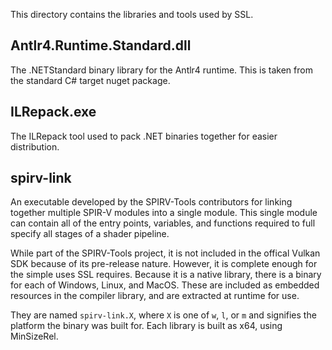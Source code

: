This directory contains the libraries and tools used by SSL.

## Antlr4.Runtime.Standard.dll
The .NETStandard binary library for the Antlr4 runtime. This is taken from the standard C# target nuget package.

## ILRepack.exe
The ILRepack tool used to pack .NET binaries together for easier distribution.

## spirv-link
An executable developed by the SPIRV-Tools contributors for linking together multiple SPIR-V modules into a single module. This single module can contain all of the entry points, variables, and functions required to full specify all stages of a shader pipeline.

While part of the SPIRV-Tools project, it is not included in the offical Vulkan SDK because of its pre-release nature. However, it is complete enough for the simple uses SSL requires. Because it is a native library, there is a binary for each of Windows, Linux, and MacOS. These are included as embedded resources in the compiler library, and are extracted at runtime for use.

They are named `spirv-link.X`, where `X` is one of `w`, `l`, or `m` and signifies the platform the binary was built for. Each library is built as x64, using MinSizeRel.
